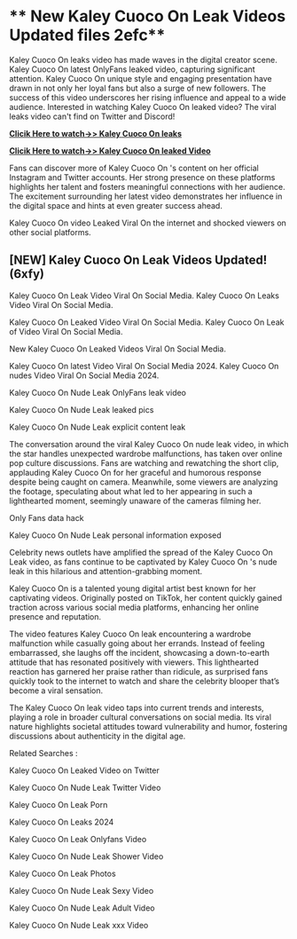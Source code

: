
# ** New Kaley Cuoco On Leak Videos Updated files 2efc** #

  Kaley Cuoco On   leaks video has made waves in the digital creator scene.  Kaley Cuoco On   latest OnlyFans leaked video, capturing significant attention.  Kaley Cuoco On   unique style and engaging presentation have drawn in not only her loyal fans but also a surge of new followers. The success of this video underscores her rising influence and appeal to a wide audience. Interested in watching Kaley Cuoco On   leaked video? The viral leaks video can't find on Twitter and Discord!

**[Clicik Here to watch->>  Kaley Cuoco On  leaks ](http://xflirt.top)**

**[Clicik Here to watch->>  Kaley Cuoco On leaked Video](http://xflirt.top)**

Fans can discover more of Kaley Cuoco On  's content on her official Instagram and Twitter accounts. Her strong presence on these platforms highlights her talent and fosters meaningful connections with her audience. The excitement surrounding her latest video demonstrates her influence in the digital space and hints at even greater success ahead.

  Kaley Cuoco On   video Leaked Viral On the internet and shocked viewers on other social platforms.

## [NEW] Kaley Cuoco On   Leak Videos Updated!  (6xfy) ##

  Kaley Cuoco On   Leak Video Viral On Social Media.  Kaley Cuoco On   Leaks Video Viral On Social Media.

  Kaley Cuoco On   Leaked Video Viral On Social Media.  Kaley Cuoco On   Leak of Video Viral On Social Media.

New Kaley Cuoco On   Leaked Videos Viral On Social Media.

  Kaley Cuoco On   latest Video Viral On Social Media 2024.  Kaley Cuoco On   nudes Video Viral On Social Media 2024.

  Kaley Cuoco On   Nude Leak OnlyFans leak video

  Kaley Cuoco On   Nude Leak leaked pics

  Kaley Cuoco On   Nude Leak explicit content leak

The conversation around the viral Kaley Cuoco On   nude leak video, in which the star handles unexpected wardrobe malfunctions, has taken over online pop culture discussions. Fans are watching and rewatching the short clip, applauding Kaley Cuoco On   for her graceful and humorous response despite being caught on camera. Meanwhile, some viewers are analyzing the footage, speculating about what led to her appearing in such a lighthearted moment, seemingly unaware of the cameras filming her.

Only Fans data hack

  Kaley Cuoco On   Nude Leak personal information exposed

Celebrity news outlets have amplified the spread of the Kaley Cuoco On   Leak video, as fans continue to be captivated by Kaley Cuoco On  's nude leak in this hilarious and attention-grabbing moment.

  Kaley Cuoco On   is a talented young digital artist best known for her captivating videos. Originally posted on TikTok, her content quickly gained traction across various social media platforms, enhancing her online presence and reputation.

The video features Kaley Cuoco On   leak encountering a wardrobe malfunction while casually going about her errands. Instead of feeling embarrassed, she laughs off the incident, showcasing a down-to-earth attitude that has resonated positively with viewers. This lighthearted reaction has garnered her praise rather than ridicule, as surprised fans quickly took to the internet to watch and share the celebrity blooper that’s become a viral sensation.

The Kaley Cuoco On   leak video taps into current trends and interests, playing a role in broader cultural conversations on social media. Its viral nature highlights societal attitudes toward vulnerability and humor, fostering discussions about authenticity in the digital age.

Related Searches :

  Kaley Cuoco On   Leaked Video on Twitter

  Kaley Cuoco On   Nude Leak Twitter Video

  Kaley Cuoco On   Leak Porn

  Kaley Cuoco On   Leaks 2024

  Kaley Cuoco On   Leak Onlyfans Video

  Kaley Cuoco On   Nude Leak Shower Video

  Kaley Cuoco On   Leak Photos

  Kaley Cuoco On   Nude Leak Sexy Video

  Kaley Cuoco On   Nude Leak Adult Video

  Kaley Cuoco On   Nude Leak xxx Video


